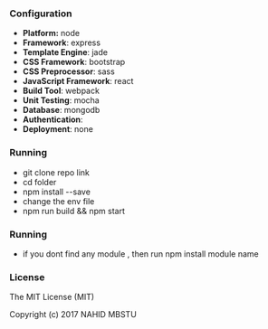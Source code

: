 
### Configuration
- **Platform:** node
- **Framework**: express
- **Template Engine**: jade
- **CSS Framework**: bootstrap
- **CSS Preprocessor**: sass
- **JavaScript Framework**: react
- **Build Tool**: webpack
- **Unit Testing**: mocha
- **Database**: mongodb
- **Authentication**: 
- **Deployment**: none

### Running 

- git clone repo link
- cd folder
- npm install --save 
- change the env file 
- npm run build && npm start

### Running 

- if you dont find any module , then run npm install module name

### License
The MIT License (MIT)

Copyright (c) 2017 NAHID MBSTU

